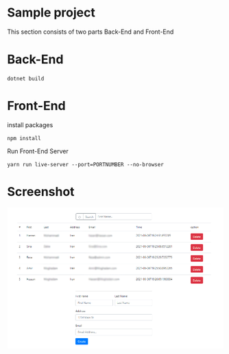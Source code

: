 # Sample project
This section consists of two parts Back-End and Front-End
<br>
# Back-End
```
dotnet build
```
# Front-End
install packages
```
npm install
```
Run Front-End Server
```
yarn run live-server --port=PORTNUMBER --no-browser
```
# Screenshot
<img src="https://github.com/HSNHK/micro-web-server/blob/main/example/Front-end/screenshot.PNG">
